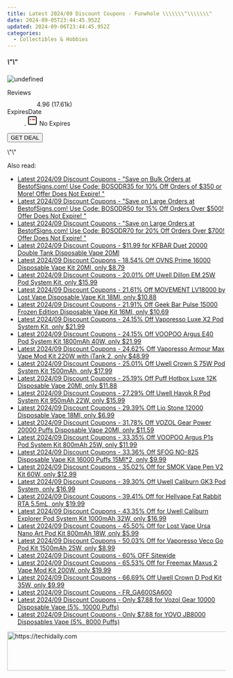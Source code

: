 ```yaml
---
title: Latest 2024/09 Discount Coupons - Funwhole \\\\\\\"\\\\\\\"
date: 2024-09-05T23:44:45.952Z
updated: 2024-09-06T23:44:45.952Z
categories:
  - Collectibles & Hobbies
---
```



<div class="max-w-4xl mx-auto grid grid-cols-1 lg:max-w-5xl lg:gap-x-20 lg:grid-cols-2">
  <div class="relative p-3 col-start-1 row-start-1 flex flex-col-reverse rounded-lg bg-gradient-to-t from-black/75 via-black/0 sm:bg-none sm:row-start-2 sm:p-0 lg:row-start-1">
    <h5 class="mt-1 text-lg font-semibold text-white sm:text-slate-900 md:text-2xl dark:sm:text-white">\&quot;\&quot;</h5>
  </div>
  
  <div class="col-start-1 col-end-3 row-start-1 grid gap-4 sm:mb-6 sm:grid-cols-4 lg:col-start-2 lg:row-span-6 lg:row-end-6 lg:mb-0 lg:gap-6">
      <img src="https://cdn3.impact.com//display-logo-via-campaign/17189.gif" onClick="javascript:window.open(decodeURIComponent('https%3A%2F%2Ffunwhole.sjv.io%2Fc%2F5597632%2F1479077%2F17189'), '_blank');void(0);" alt="undefined" class="h-60 w-full rounded-lg object-cover sm:col-span-2 sm:h-52 lg:col-span-full" loading="lazy" />
    
  </div>
  <dl class="row-start-2 mt-4 flex items-center text-xs font-medium sm:row-start-3 sm:mt-1 md:mt-2.5 lg:row-start-2">
    <dt class="sr-only">Reviews</dt>
    <dd class="flex items-center text-indigo-600 dark:text-indigo-400">
      <svg width="24" height="24" fill="none" aria-hidden="true" class="mr-1 stroke-current dark:stroke-indigo-500">
        <path d="m12 5 2 5h5l-4 4 2.103 5L12 16l-5.103 3L9 14l-4-4h5l2-5Z" stroke-width="2" stroke-linecap="round" stroke-linejoin="round" />
      </svg>
      <span>4.96 <span class="font-normal text-slate-400">(17.61k)</span></span>
    </dd>
    <dt class="sr-only">ExpiresDate</dt>
    <dd class="flex items-center">
      <svg width="2" height="2" aria-hidden="true" fill="currentColor" class="mx-3 text-slate-300">
        <circle cx="1" cy="1" r="1" />
      </svg>
      <svg width="24" height="24" viewBox="0 0 24 24" fill="none" stroke="currentColor" stroke-width="2">
        <rect x="3" y="3" width="18" height="18" rx="2" fill="#fff" />
        <path d="M6 10L18 10" stroke="red" stroke-width="2" fill="none" />
        <path d="M10 6L10 18" stroke="#fff" stroke-width="2" fill="none" />
      </svg>
      No Expires    </dd>
  </dl>
  <div class="col-start-1 row-start-3 mt-4 self-center sm:col-start-2 sm:row-span-2 sm:row-start-2 sm:mt-0 lg:col-start-1 lg:row-start-3 lg:row-end-4 lg:mt-6">
    <button type="button" onClick="javascript:window.open(decodeURIComponent('https%3A%2F%2Ffunwhole.sjv.io%2Fc%2F5597632%2F1479077%2F17189'), '_blank');void(0);" class="rounded-lg bg-red-600 px-3 py-2 text-sm font-medium leading-6 text-white">GET DEAL</button>
  </div>
  <p class="col-start-1 mt-4 text-sm leading-6 sm:col-span-2 lg:col-span-1 lg:row-start-4 lg:mt-6 dark:text-slate-400">
    \"\"  </p>
</div>
<span class="atpl-alsoreadstyle">Also read:</span>
<div><ul>
<li><a href="https://coupons.techidaily.com/coupon-751252-share-63219-sale/"><u>Latest 2024/09 Discount Coupons - "Save on Bulk Orders at BestofSigns.com! Use Code: BOSODR35 for 10% Off Orders of $350 or More! Offer Does Not Expire! "</u></a></li>
<li><a href="https://coupons.techidaily.com/coupon-751253-share-63219-sale/"><u>Latest 2024/09 Discount Coupons - "Save on Large Orders at BestofSigns.com! Use Code: BOSODR50 for 15% Off Orders Over $500! Offer Does Not Expire! "</u></a></li>
<li><a href="https://coupons.techidaily.com/coupon-751254-share-63219-sale/"><u>Latest 2024/09 Discount Coupons - "Save on Large Orders at BestofSigns.com! Use Code: BOSODR70 for 20% Off Orders Over $700! Offer Does Not Expire! "</u></a></li>
<li><a href="https://coupons.techidaily.com/coupon-1110967-share-90958-sale/"><u>Latest 2024/09 Discount Coupons - $11.99 for KFBAR Duet 20000 Double Tank Disposable Vape 20Ml</u></a></li>
<li><a href="https://coupons.techidaily.com/coupon-1110989-share-90958-sale/"><u>Latest 2024/09 Discount Coupons - 18.54% Off OVNS Prime 16000 Disposable Vape Kit 20Ml, only $8.79</u></a></li>
<li><a href="https://coupons.techidaily.com/coupon-1097874-share-90958-sale/"><u>Latest 2024/09 Discount Coupons - 20.01% Off Uwell Dillon EM 25W Pod System Kit, only $15.99</u></a></li>
<li><a href="https://coupons.techidaily.com/coupon-1110614-share-90958-sale/"><u>Latest 2024/09 Discount Coupons - 21.61% Off MOVEMENT LV18000 by Lost Vape Disposable Vape Kit 18Ml, only $10.88</u></a></li>
<li><a href="https://coupons.techidaily.com/coupon-1114245-share-90958-sale/"><u>Latest 2024/09 Discount Coupons - 21.91% Off Geek Bar Pulse 15000 Frozen Edition Disposable Vape Kit 16Ml, only $10.69</u></a></li>
<li><a href="https://coupons.techidaily.com/coupon-1110998-share-90958-sale/"><u>Latest 2024/09 Discount Coupons - 24.15% Off Vaporesso Luxe X2 Pod System Kit, only $21.99</u></a></li>
<li><a href="https://coupons.techidaily.com/coupon-1110437-share-90958-sale/"><u>Latest 2024/09 Discount Coupons - 24.15% Off VOOPOO Argus E40 Pod System Kit 1800mAh 40W, only $21.99</u></a></li>
<li><a href="https://coupons.techidaily.com/coupon-1058126-share-90958-sale/"><u>Latest 2024/09 Discount Coupons - 24.62% Off Vaporesso Armour Max Vape Mod Kit 220W with iTank 2, only $48.99</u></a></li>
<li><a href="https://coupons.techidaily.com/coupon-1110993-share-90958-sale/"><u>Latest 2024/09 Discount Coupons - 25.01% Off Uwell Crown S 75W Pod System Kit 1500mAh, only $17.99</u></a></li>
<li><a href="https://coupons.techidaily.com/coupon-1095806-share-90958-sale/"><u>Latest 2024/09 Discount Coupons - 25.19% Off Puff Hotbox Luxe 12K Disposable Vape 20Ml, only $11.88</u></a></li>
<li><a href="https://coupons.techidaily.com/coupon-1111987-share-90958-sale/"><u>Latest 2024/09 Discount Coupons - 27.29% Off Uwell Havok R Pod System Kit 950mAh 22W, only $15.99</u></a></li>
<li><a href="https://coupons.techidaily.com/coupon-1089820-share-90958-sale/"><u>Latest 2024/09 Discount Coupons - 29.39% Off Lio Stone 12000 Disposable Vape 18Ml, only $6.99</u></a></li>
<li><a href="https://coupons.techidaily.com/coupon-1102161-share-90958-sale/"><u>Latest 2024/09 Discount Coupons - 31.78% Off VOZOL Gear Power 20000 Puffs Disposable Vape 20Ml, only $11.59</u></a></li>
<li><a href="https://coupons.techidaily.com/coupon-1063871-share-90958-sale/"><u>Latest 2024/09 Discount Coupons - 33.35% Off VOOPOO Argus P1s Pod System Kit 800mAh 25W, only $11.99</u></a></li>
<li><a href="https://coupons.techidaily.com/coupon-1059543-share-90958-sale/"><u>Latest 2024/09 Discount Coupons - 33.36% Off SFOG NO-825 Disposable Vape Kit 16000 Puffs 15Ml*2, only $9.99</u></a></li>
<li><a href="https://coupons.techidaily.com/coupon-716195-share-90958-sale/"><u>Latest 2024/09 Discount Coupons - 35.02% Off for SMOK Vape Pen V2 Kit 60W, only $12.99</u></a></li>
<li><a href="https://coupons.techidaily.com/coupon-1070493-share-90958-sale/"><u>Latest 2024/09 Discount Coupons - 39.30% Off Uwell Caliburn GK3 Pod System, only $16.99</u></a></li>
<li><a href="https://coupons.techidaily.com/coupon-817994-share-90958-sale/"><u>Latest 2024/09 Discount Coupons - 39.41% Off for Hellvape Fat Rabbit RTA 5.5mL, only $19.99</u></a></li>
<li><a href="https://coupons.techidaily.com/coupon-1062743-share-90958-sale/"><u>Latest 2024/09 Discount Coupons - 43.35% Off for Uwell Caliburn Explorer Pod System Kit 1000mAh 32W, only $16.99</u></a></li>
<li><a href="https://coupons.techidaily.com/coupon-980596-share-90958-sale/"><u>Latest 2024/09 Discount Coupons - 45.50% Off for Lost Vape Ursa Nano Art Pod Kit 800mAh 18W, only $5.99</u></a></li>
<li><a href="https://coupons.techidaily.com/coupon-1039939-share-90958-sale/"><u>Latest 2024/09 Discount Coupons - 50.03% Off for Vaporesso Veco Go Pod Kit 1500mAh 25W, only $8.99</u></a></li>
<li><a href="https://coupons.techidaily.com/coupon-1110245-share-93338-sale/"><u>Latest 2024/09 Discount Coupons - 60% OFF Sitewide</u></a></li>
<li><a href="https://coupons.techidaily.com/coupon-979342-share-90958-sale/"><u>Latest 2024/09 Discount Coupons - 65.53% Off for Freemax Maxus 2 Vape Mod Kit 200W, only $19.99</u></a></li>
<li><a href="https://coupons.techidaily.com/coupon-949911-share-90958-sale/"><u>Latest 2024/09 Discount Coupons - 66.69% Off Uwell Crown D Pod Kit 35W, only $9.99</u></a></li>
<li><a href="https://coupons.techidaily.com/coupon-1114559-share-92020-sale/"><u>Latest 2024/09 Discount Coupons - FR_GA600SA600</u></a></li>
<li><a href="https://coupons.techidaily.com/coupon-1080805-share-59344-sale/"><u>Latest 2024/09 Discount Coupons - Only $7.88 for Vozol Gear 10000 Disposable Vape (5%, 10000 Puffs)</u></a></li>
<li><a href="https://coupons.techidaily.com/coupon-1084489-share-59344-sale/"><u>Latest 2024/09 Discount Coupons - Only $7.88 for YOVO JB8000 Disposables Vape (5%, 8000 Puffs)</u></a></li>
</ul></div>

<ins class="adsbygoogle"
      style="display:block"
      data-ad-client="ca-pub-7571918770474297"
      data-ad-slot="8358498916"
      data-ad-format="auto"
      data-full-width-responsive="true"></ins>
<!-- affiliate ads begin -->
<a href="https://aligracehair.sjv.io/c/5597632/2135375/19272" target="_top" id="2135375">
  <img src="//a.impactradius-go.com/display-ad/19272-2135375" border="0" alt="https://techidaily.com" width="728" height="90"/>
</a>
<img height="0" width="0" src="https://aligracehair.sjv.io/i/5597632/2135375/19272" style="position:absolute;visibility:hidden;" border="0" />
<!-- affiliate ads end -->